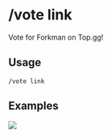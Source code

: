 # /vote link

Vote for Forkman on Top.gg!

## Usage

```
/vote link
```

## Examples

<img src="https://github.com/xNickyDev/Forkman/assets/111157596/4cc1d8b2-66a3-48cc-b7ce-195ea6fdd6c6" class="rounded-corners">
